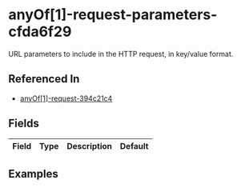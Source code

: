 
# anyOf[1]-request-parameters-cfda6f29

URL parameters to include in the HTTP request, in key/value format.

## Referenced In

- [anyOf[1]-request-394c21c4](/docs/references/schemas/anyof-1--request-394c21c4)

## Fields

Field | Type | Description | Default
:-- | :-- | :-- | :--

## Examples
